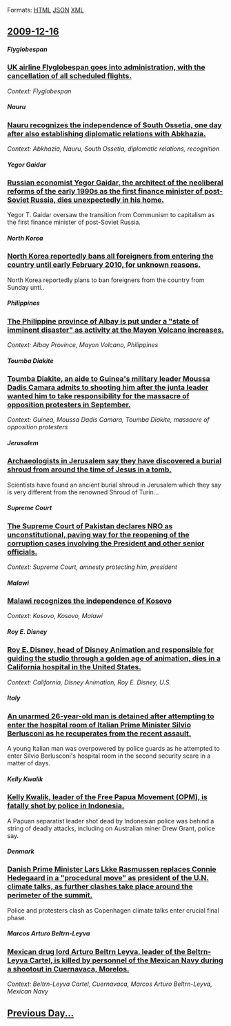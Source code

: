 
Formats: [HTML](2009/12/16/index.html)  [JSON](2009/12/16/index.json)  [XML](2009/12/16/index.xml)  

## [2009-12-16](/news/2009/12/16/index.md)

##### Flyglobespan
### [ UK airline Flyglobespan goes into administration, with the cancellation of all scheduled flights. ](/news/2009/12/16/uk-airline-flyglobespan-goes-into-administration-with-the-cancellation-of-all-scheduled-flights.md)
_Context: Flyglobespan_

##### Nauru
### [ Nauru recognizes the independence of South Ossetia, one day after also establishing diplomatic relations with Abkhazia. ](/news/2009/12/16/nauru-recognizes-the-independence-of-south-ossetia-one-day-after-also-establishing-diplomatic-relations-with-abkhazia.md)
_Context: Abkhazia, Nauru, South Ossetia, diplomatic relations, recognition_

##### Yegor Gaidar
### [ Russian economist Yegor Gaidar, the architect of the neoliberal reforms of the early 1990s as the first finance minister of post-Soviet Russia, dies unexpectedly in his home. ](/news/2009/12/16/russian-economist-yegor-gaidar-the-architect-of-the-neoliberal-reforms-of-the-early-1990s-as-the-first-finance-minister-of-post-soviet-rus.md)
Yegor T. Gaidar oversaw the transition from Communism to capitalism as the first finance minister of post-Soviet Russia.

##### North Korea
### [ North Korea reportedly bans all foreigners from entering the country until early February 2010, for unknown reasons. ](/news/2009/12/16/north-korea-reportedly-bans-all-foreigners-from-entering-the-country-until-early-february-2010-for-unknown-reasons.md)
North Korea reportedly plans to ban foreigners from the country from Sunday unti..

##### Philippines
### [ The Philippine province of Albay is put under a "state of imminent disaster" as activity at the Mayon Volcano increases. ](/news/2009/12/16/the-philippine-province-of-albay-is-put-under-a-state-of-imminent-disaster-as-activity-at-the-mayon-volcano-increases.md)
_Context: Albay Province, Mayon Volcano, Philippines_

##### Toumba Diakite
### [ Toumba Diakite, an aide to Guinea's military leader Moussa Dadis Camara admits to shooting him after the junta leader wanted him to take responsibility for the massacre of opposition protesters in September. ](/news/2009/12/16/toumba-diakite-an-aide-to-guinea-s-military-leader-moussa-dadis-camara-admits-to-shooting-him-after-the-junta-leader-wanted-him-to-take-re.md)
_Context: Guinea, Moussa Dadis Camara, Toumba Diakite, massacre of opposition protesters_

##### Jerusalem
### [ Archaeologists in Jerusalem say they have discovered a burial shroud from around the time of Jesus in a tomb. ](/news/2009/12/16/archaeologists-in-jerusalem-say-they-have-discovered-a-burial-shroud-from-around-the-time-of-jesus-in-a-tomb.md)
Scientists have found an ancient burial shroud in Jerusalem which they say is very different from the renowned Shroud of Turin&hellip;

##### Supreme Court
### [ The Supreme Court of Pakistan declares NRO as unconstitutional, paving way for the reopening of the corruption cases involving the President and other senior officials. ](/news/2009/12/16/the-supreme-court-of-pakistan-declares-nro-as-unconstitutional-paving-way-for-the-reopening-of-the-corruption-cases-involving-the-presiden.md)
_Context: Supreme Court, amnesty protecting him, president_

##### Malawi
### [ Malawi recognizes the independence of Kosovo ](/news/2009/12/16/malawi-recognizes-the-independence-of-kosovo.md)
_Context: Kosovo, Kosovo, Malawi_

##### Roy E. Disney
### [ Roy E. Disney, head of Disney Animation and responsible for guiding the studio through a golden age of animation, dies in a California hospital in the United States. ](/news/2009/12/16/roy-e-disney-head-of-disney-animation-and-responsible-for-guiding-the-studio-through-a-golden-age-of-animation-dies-in-a-california-hosp.md)
_Context: California, Disney Animation, Roy E. Disney, U.S._

##### Italy
### [ An unarmed 26-year-old man is detained after attempting to enter the hospital room of Italian Prime Minister Silvio Berlusconi as he recuperates from the recent assault. ](/news/2009/12/16/an-unarmed-26-year-old-man-is-detained-after-attempting-to-enter-the-hospital-room-of-italian-prime-minister-silvio-berlusconi-as-he-recupe.md)
A young Italian man was overpowered by police guards as he attempted to enter Silvio Berlusconi&#039;s hospital room in the second security scare in a matter of days.

##### Kelly Kwalik
### [ Kelly Kwalik, leader of the Free Papua Movement (OPM), is fatally shot by police in Indonesia. ](/news/2009/12/16/kelly-kwalik-leader-of-the-free-papua-movement-opm-is-fatally-shot-by-police-in-indonesia.md)
A Papuan separatist leader shot dead by Indonesian police was behind a string of deadly attacks, including on Australian miner Drew Grant, police say.

##### Denmark
### [ Danish Prime Minister Lars Lkke Rasmussen replaces Connie Hedegaard in a "procedural move" as president of the U.N. climate talks, as further clashes take place around the perimeter of the summit. ](/news/2009/12/16/danish-prime-minister-lars-lokke-rasmussen-replaces-connie-hedegaard-in-a-procedural-move-as-president-of-the-u-n-climate-talks-as-furt.md)
Police and protesters clash as Copenhagen climate talks enter crucial final phase.

##### Marcos Arturo Beltrn-Leyva
### [ Mexican drug lord Arturo Beltrn Leyva, leader of the Beltrn-Leyva Cartel, is killed by personnel of the Mexican Navy during a shootout in Cuernavaca, Morelos. ](/news/2009/12/16/mexican-drug-lord-arturo-beltran-leyva-leader-of-the-beltran-leyva-cartel-is-killed-by-personnel-of-the-mexican-navy-during-a-shootout-in.md)
_Context: Beltrn-Leyva Cartel, Cuernavaca, Marcos Arturo Beltrn-Leyva, Mexican Navy_

## [Previous Day...](/news/2009/12/15/index.md)

